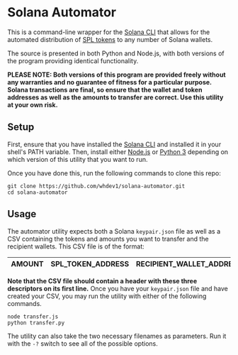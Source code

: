 # Solana Automator

This is a command-line wrapper for the [Solana CLI](https://docs.solana.com/cli) that allows for the automated distribution of [SPL tokens](https://spl.solana.com/token) to any number of Solana wallets.

The source is presented in both Python and Node.js, with both versions of the program providing identical functionality.

**PLEASE NOTE: Both versions of this program are provided freely without any warranties and no guarantee of fitness for a particular purpose. Solana transactions are final, so ensure that the wallet and token addresses as well as the amounts to transfer are correct. Use this utility at your own risk.**

## Setup

First, ensure that you have installed the [Solana CLI](https://docs.solana.com/cli) and installed it in your shell's PATH variable. Then, install either [Node.js](https://nodejs.dev/learn/how-to-install-nodejs) or [Python 3](https://realpython.com/installing-python/) depending on which version of this utility that you want to run.

Once you have done this, run the following commands to clone this repo:
```
git clone https://github.com/whdev1/solana-automator.git
cd solana-automator
```

## Usage

The automator utility expects both a Solana ```keypair.json``` file as well as a CSV containing the tokens and amounts you want to transfer and the recipient wallets. This CSV file is of the format:

| AMOUNT | SPL_TOKEN_ADDRESS | RECIPIENT_WALLET_ADDRESS |
|--------|-------------------|--------------------------|

**Note that the CSV file should contain a header with these three descriptors on its first line.** Once you have your `keypair.json` file and have created your CSV, you may run the utility with either of the following commands.

```
node transfer.js
python transfer.py
```

The utility can also take the two necessary filenames as parameters. Run it with the `-?` switch to see all of the possible options.
